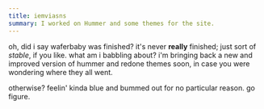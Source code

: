 ```yaml
---
title: iemviasns
summary: I worked on Hummer and some themes for the site.
---
```


oh, did i say waferbaby was finished? it's never **really** finished; just sort of *stable*, if you like. what am i babbling about? i'm bringing back a new and improved version of hummer and redone themes soon, in case you were wondering where they all went.

otherwise? feelin' kinda blue and bummed out for no particular reason. go figure.